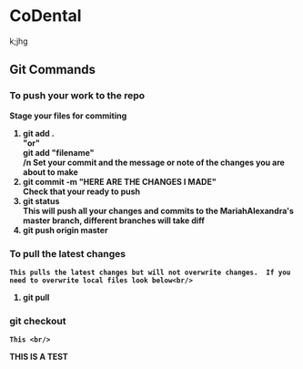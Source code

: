 # CoDental
k;jhg



## Git Commands

### To push your work to the repo
   <b> Stage your files for commiting 
1. git add . <br/> 
     "or" <br/>
   git add "filename"<br/>
   /n Set your commit and the message or note of the changes you are about to make
2. git commit -m "HERE ARE THE CHANGES I MADE"<br/>
    Check that your ready to push<br/>
3. git status <br/>
    This will push all your changes and commits to the MariahAlexandra's  master branch, different branches will take diff<br/>
4. git push origin master<br/>
  
### To pull the latest changes
    This pulls the latest changes but will not overwrite changes.  If you need to overwrite local files look below<br/>
1. git pull<br/>

### git checkout
    This <br/>


THIS IS A TEST
